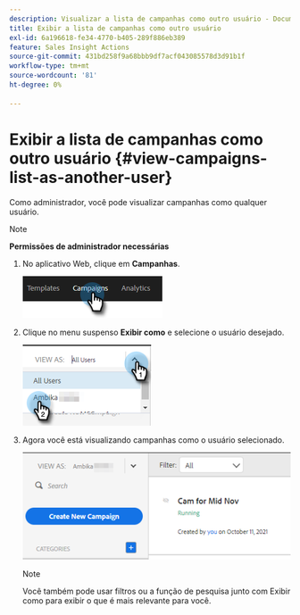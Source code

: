 ```yaml
---
description: Visualizar a lista de campanhas como outro usuário - Documentação do Marketo - Documentação do produto
title: Exibir a lista de campanhas como outro usuário
exl-id: 6a196618-fe34-4770-b405-289f886eb389
feature: Sales Insight Actions
source-git-commit: 431bd258f9a68bbb9df7acf043085578d3d91b1f
workflow-type: tm+mt
source-wordcount: '81'
ht-degree: 0%

---
```


# Exibir a lista de campanhas como outro usuário {#view-campaigns-list-as-another-user}

Como administrador, você pode visualizar campanhas como qualquer usuário.

>[!NOTE]
>
>**Permissões de administrador necessárias**

1. No aplicativo Web, clique em **Campanhas**.

   ![](assets/view-campaigns-list-as-another-user-1.png)

1. Clique no menu suspenso **Exibir como** e selecione o usuário desejado.

   ![](assets/view-campaigns-list-as-another-user-2.png)

1. Agora você está visualizando campanhas como o usuário selecionado.

   ![](assets/view-campaigns-list-as-another-user-3.png)

   >[!NOTE]
   >
   >Você também pode usar filtros ou a função de pesquisa junto com Exibir como para exibir o que é mais relevante para você.
